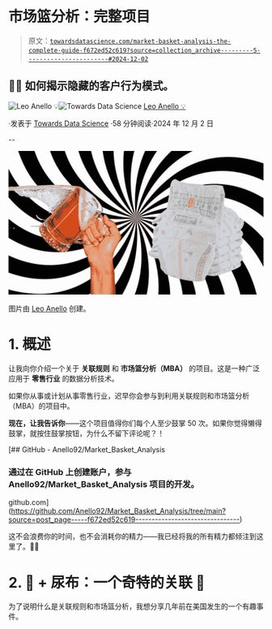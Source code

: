 # 市场篮分析：完整项目

> 原文：[`towardsdatascience.com/market-basket-analysis-the-complete-guide-f672ed52c619?source=collection_archive---------5-----------------------#2024-12-02`](https://towardsdatascience.com/market-basket-analysis-the-complete-guide-f672ed52c619?source=collection_archive---------5-----------------------#2024-12-02)

## 🛒✨ 如何揭示隐藏的客户行为模式。

[](https://medium.com/@panData?source=post_page---byline--f672ed52c619--------------------------------)![Leo Anello 💡](https://medium.com/@panData?source=post_page---byline--f672ed52c619--------------------------------)[](https://towardsdatascience.com/?source=post_page---byline--f672ed52c619--------------------------------)![Towards Data Science](https://towardsdatascience.com/?source=post_page---byline--f672ed52c619--------------------------------) [Leo Anello 💡](https://medium.com/@panData?source=post_page---byline--f672ed52c619--------------------------------)

·发表于 [Towards Data Science](https://towardsdatascience.com/?source=post_page---byline--f672ed52c619--------------------------------) ·58 分钟阅读·2024 年 12 月 2 日

--

![](img/3cdf1a884e7de55458ce4db236fe67dc.png)

图片由 [Leo Anello](https://medium.com/u/1c040843e458?source=post_page---user_mention--f672ed52c619--------------------------------) 创建。

# **1\. 概述**

让我向你介绍一个关于 **关联规则** 和 **市场篮分析（MBA）** 的项目。这是一种广泛应用于 **零售行业** 的数据分析技术。

如果你从事或计划从事零售行业，迟早你会参与到利用关联规则和市场篮分析（MBA）的项目中。

**现在，让我告诉你**——这个项目值得你们每个人至少鼓掌 50 次。如果你觉得懒得鼓掌，就按住鼓掌按钮，为什么不留下评论呢？！

[](https://github.com/Anello92/Market_Basket_Analysis/tree/main?source=post_page-----f672ed52c619--------------------------------) [## GitHub - Anello92/Market_Basket_Analysis

### 通过在 GitHub 上创建账户，参与 Anello92/Market_Basket_Analysis 项目的开发。

github.com](https://github.com/Anello92/Market_Basket_Analysis/tree/main?source=post_page-----f672ed52c619--------------------------------)

这不会浪费你的时间，也不会消耗你的精力——我已经将我的所有精力都倾注到这里了。👏👏

# 2\. 🍺 **+ 尿布：一个奇特的关联** 🛒

为了说明什么是关联规则和市场篮分析，我想分享几年前在美国发生的一个有趣事件。
